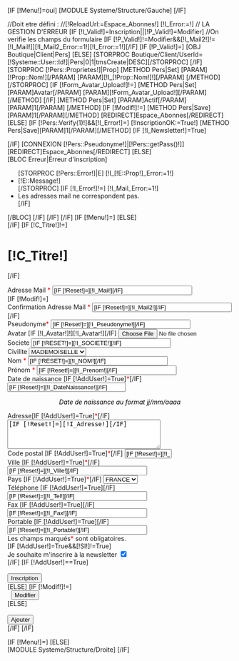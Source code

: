 [IF [!Menu!]=oui]
	[MODULE Systeme/Structure/Gauche]
[/IF]

//Doit etre défini :
//[!ReloadUrl:=Espace_Abonnes!]
[!I_Error:=!]
//  LA GESTION D'ERREUR
[IF [!I_Valid!]=Inscription||[!P_Valid!]=Modifier]
	//On verifie les champs du formulaire
	[IF [!P_Valid!]!=Modifier&&[!I_Mail2!]!=[!I_Mail!]][!I_Mail2_Error:=1!][!I_Error:=1!][/IF]
	[IF [!P_Valid!]=]
		[OBJ Boutique|Client|Pers]
	[ELSE]
		[STORPROC Boutique/Client/UserId=[!Systeme::User::Id!]|Pers|0|1|tmsCreate|DESC][/STORPROC]
	[/IF]
	[STORPROC [!Pers::Proprietes!]|Prop]
		[METHOD Pers|Set]
			[PARAM][!Prop::Nom!][/PARAM]
			[PARAM][!I_[!Prop::Nom!]!][/PARAM]
		[/METHOD]
	[/STORPROC]
	[IF [!Form_Avatar_Upload!]!=]
		[METHOD Pers|Set]
			[PARAM]Avatar[/PARAM]
			[PARAM][!Form_Avatar_Upload!][/PARAM]
		[/METHOD]
	[/IF]
	[METHOD Pers|Set]
		[PARAM]Actif[/PARAM]
		[PARAM]1[/PARAM]
	[/METHOD]
	[IF [!Modif!]!=]
		[METHOD Pers|Save][PARAM]1[/PARAM][/METHOD]
		[REDIRECT]Espace_Abonnes[/REDIRECT]
	[ELSE]
		[IF [!Pers::Verify(1)!]&&[!I_Error!]=]
			[!InscriptionOK:=True!]
			[METHOD Pers|Save][PARAM]1[/PARAM][/METHOD]
			[IF [!I_Newsletter!]=True]
				<div style="display:none">
					[MODULE Newsletter/AjouterContactFlash?EMAIL=[!Pers::Mail!]]
				</div>
			[/IF]
			[CONNEXION [!Pers::Pseudonyme!]|[!Pers::getPass()!]]
			[REDIRECT]Espace_Abonnes[/REDIRECT]
		[ELSE]    
			[BLOC Erreur|Erreur d'inscription]
				<ul>
					[STORPROC [!Pers::Error!]|E]
						[!I_[!E::Prop!]_Error:=1!]
						<li>[!E::Message!]</li>
					[/STORPROC]
					[IF [!I_Error!]!=]
						[!I_Mail_Error:=1!]
						<li>Les adresses mail ne correspondent pas.</li>
					[/IF]
				</ul>
			[/BLOC]
		[/IF]
	[/IF]
[/IF]
[IF [!Menu!]=]
[ELSE]
	<div class="colonnecentre">
		<div class="RedactionnelFond">
[/IF]
[IF [!C_Titre!]!=]<div class="Categorie" style="padding-top:5px"><h1>[!C_Titre!]</h1></div>[/IF]
<form action="" method="POST" >
	<div class="LigneForm ">
		<label [IF [!AddUser!]!=True&&[!SI!]!=True] style="width:100px;"[/IF]>
			Adresse Mail <span style="color:#ff0000">*</span>
		</label>
		<input type="text" size="36" name="I_Mail" value="[IF [!Reset!]=][!I_Mail!][/IF]"  [IF [!I_Mail_Error!]]class="Error"[ELSE]class="LigneForm" [/IF]/>
	</div>
	[IF [!Modif!]=]
		<div class="LigneForm ">
			<label [IF [!AddUser!]!=True&&[!SI!]!=True] style="width:100px;"[/IF]>
				Confirmation Adresse Mail <span style="color:#ff0000">*</span>
			</label>
			<input type="text" size="36" name="I_Mail2" value="[IF [!Reset!]=][!I_Mail2!][/IF]"  [IF [!I_Mail2_Error!]]class="Error"[ELSE]class="LigneForm" [/IF]/>
		</div>
	[/IF]
	<div class="LigneForm ">
		<label [IF [!AddUser!]!=True&&[!SI!]!=True] style="width:100px;"[/IF]>
			Pseudonyme<span style="color:#ff0000">*</span>
		</label>
		<input type="text" size="36" name="I_Pseudonyme" value="[IF [!Reset!]=][!I_Pseudonyme!][/IF]" [IF [!I_Pseudonyme_Error!]]class="Error"[ELSE]Class="LigneForm" [/IF]/>
	</div>
	<div class="LigneForm ">
		<label [IF [!AddUser!]!=True&&[!SI!]!=True] style="width:100px;"[/IF]>
			Avatar
		</label>
		<label>[IF [!I_Avatar!]!][!I_Avatar!][/IF]</label>
		<input type="file" size="40" name="Form_Avatar_Upload" value=""/>
	</div>
	<div class="LigneForm ">
		<label [IF [!AddUser!]!=True&&[!SI!]!=True] style="width:100px;"[/IF]>
			Societe 
		</label>
		<input type="text" size="36" name="I_Societe" value="[IF [!Reset!]=][!I_Societe!][/IF]" style="text-transform:uppercase;" [IF [!I_Societe_Error!]]class="Error"[ELSE]Class="LigneForm" [/IF]/>
	</div>
	<div class="LigneForm ">
		<label [IF [!AddUser!]!=True&&[!SI!]!=True] style="width:100px;"[/IF]>Civilite</label>
		<select name="I_Civilite" style="text-transform:uppercase;"  [IF [!I_Civilite_Error!]]class="Error"[ELSE]Class="selectfin" [/IF]/>
			<option [IF [!I_Civilite!]=Mademoiselle]selected[/IF]>Mademoiselle</option>
			<option [IF [!I_Civilite!]=Madame]selected[/IF]>Madame</option>
			<option [IF [!I_Civilite!]=Monsieur]selected[/IF]>Monsieur</option>
		</select>
	</div>
	<div class="LigneForm ">
		<label [IF [!AddUser!]!=True&&[!SI!]!=True] style="width:100px;"[/IF]>
			Nom <span style="color:#ff0000">*</span>
		</label>
		<input type="text" size="36" name="I_Nom" value="[IF [!Reset!]=][!I_Nom!][/IF]" style="text-transform:uppercase;" [IF [!I_Nom_Error!]]class="Error"[ELSE]Class="LigneForm" [/IF]/>
	</div>
	<div class="LigneForm ">
		<label [IF [!AddUser!]!=True&&[!SI!]!=True] style="width:100px;"[/IF]>Pr&eacute;nom <span style="color:#ff0000">*</span></label>
		<input type="text"  size="36" name="I_Prenom" value="[IF [!Reset!]=][!I_Prenom!][/IF]" [IF [!I_Prenom_Error!]]class="Error"[ELSE]Class="LigneForm" [/IF]/>
	</div>
	<div class="LigneForm ">
		<label [IF [!AddUser!]!=True&&[!SI!]!=True] style="width:100px;"[/IF]>
			Date de naissance [IF [!AddUser!]=True]<span style="color:#ff0000">*</span>[/IF]
		</label>
		<input type="text" size="30" name="I_DateNaissance" value="[IF [!Reset!]=][!I_DateNaissance!][/IF]"[IF [!I_DateNaissance_Error!]]class="Error"[ELSE]Class="LigneForm" [/IF]/>
	</div>
	<p style="font-style:italic;text-align:center;color:#000000;[!TextProperties!]">
		Date de naissance au format jj/mm/aaaa
	</p>
	<div class="LigneForm ">
		<label [IF [!AddUser!]!=True&&[!SI!]!=True] style="width:100px;"[/IF]>
			Adresse[IF [!AddUser!]=True]<span style="color:#ff0000">*</span>[/IF]
		</label>
		<textarea name="I_Adresse" cols="40" rows="4" [IF [!I_Adresse_Error!]]class="Error"[ELSE]class="LigneForm"[/IF]>[IF [!Reset!]=][!I_Adresse!][/IF]</textarea>
	</div>
	<div class="LigneForm ">
		<label [IF [!AddUser!]!=True&&[!SI!]!=True] style="width:100px;"[/IF]>Code postal [IF [!AddUser!]=True]<span style="color:#ff0000">*</span>[/IF]</label>
		<input type="text" size="10" name="I_CodPos" value="[IF [!Reset!]=][!I_CodPos!][/IF]"  [IF [!I_CodPos_Error!]]class="Error"[ELSE]Class="LigneForm" [/IF]/>
	</div>
	<div class="LigneForm ">
		<label [IF [!AddUser!]!=True&&[!SI!]!=True] style="width:100px;"[/IF]>Ville [IF [!AddUser!]=True]<span style="color:#ff0000">*</span>[/IF]</label>
		<input type="text" size="36" name="I_Ville" value="[IF [!Reset!]=][!I_Ville!][/IF]" [IF [!I_Ville_Error!]]class="Error"[ELSE]class="LigneForm" [/IF]/>
	</div>
	<div class="LigneForm ">
		<label [IF [!AddUser!]!=True&&[!SI!]!=True] style="width:100px;"[/IF]>Pays [IF [!AddUser!]=True]<span style="color:#ff0000">*</span>[/IF]</label>
		<select name="I_Pays" style="text-transform:uppercase;"  Class="selectfin" />
			<option [IF [!I_Pays!]=FRANCE]selected[/IF]>FRANCE</option>
		</select>
	</div>
	<div class="LigneForm ">
		<label [IF [!AddUser!]!=True&&[!SI!]!=True] style="width:100px;" [/IF]>T&eacute;l&eacute;phone [IF [!AddUser!]=True][/IF]</label>
		<input type="text" size="36" name="I_Tel" value="[IF [!Reset!]=][!I_Tel!][/IF]" [IF [!I_Tel_Error!]]class="Error"[ELSE]class="LigneForm" [/IF]/>
	</div>
	<div class="LigneForm ">
		<label [IF [!AddUser!]!=True&&[!SI!]!=True] style="width:100px;" [/IF]>Fax [IF [!AddUser!]=True][/IF]</label>
		<input type="text" size="36" name="I_Fax" value="[IF [!Reset!]=][!I_Fax!][/IF]" [IF [!I_Fax_Error!]]class="Error"[ELSE]class="LigneForm" [/IF]/>
	</div>
	<div class="LigneForm ">
		<label [IF [!AddUser!]!=True&&[!SI!]!=True] style="width:100px;" [/IF]>Portable [IF [!AddUser!]=True][/IF]</label>
		<input type="text" size="36" name="I_Portable" value="[IF [!Reset!]=][!I_Portable!][/IF]"[IF [!I_Portable_Error!]]class="Error"[ELSE]class="LigneForm" [/IF]/>
	</div>
	<div class="LigneForm" style="[!TextProperties!]">
		<label>Les champs marqu&eacute;s</label><span style="color:#ff0000">*</span> sont obligatoires.
	</div>
	[IF [!AddUser!]=True&&[!SI!]!=True]
		<div class="LigneForm ">
			<label>Je souhaite m'inscrire &agrave; la newsletter</label>
			<input type="checkbox" name="I_Newsletter" value="True" checked="checked"/>
		</div>
	[/IF]
	[IF [!AddUser!]==True]
		<div class="LigneForm ">
			<label [IF [!AddUser!]!=True&&[!SI!]!=True] style="width:100px;"[/IF]>&nbsp;</label>
			<input type="hidden" name="I_Valid" value="Inscription"/>
			<div class="btnRouge">
				<div class="btnRougeGauche"></div>
				<div class="btnRougeCentre">
					<input type="submit" name="I_Valid" value="Inscription" class="btnRougeCentre" />
				</div>
				<div class="btnRougeDroite"></div>
			</div>
		</div>
	[ELSE]
		[IF [!Modif!]!=]
			<input type="hidden" name="Modif" value="[!Modif!]"/>
			<div class="LigneForm ">
				<label [IF [!AddUser!]!=True&&[!SI!]!=True] style="width:100px;"[/IF]>&nbsp;</label>
				<input type="submit" name="P_Valid" value="Modifier"/>
			</div>
		<!--	[IF [!TrueUser!]!=True]
				<div class="LigneForm ">
					<label [IF [!AddUser!]!=True&&[!SI!]!=True] style="width:100px;"[/IF]>&nbsp;</label>
					<input type="submit" name="P_Valid" value="Supprimer"/>
				</div>		
			[/IF]-->
		[ELSE]
			<div class="LigneForm ">
				<label [IF [!AddUser!]!=True&&[!SI!]!=True] style="width:100px;"[/IF]>&nbsp;</label>
				<div class="btnRouge">
					<div class="btnRougeGauche"></div>
					<div class="btnRougeCentre">
						<input type="submit" name="I_Valid" value="Ajouter" class="btnRougeCentre" />
					</div>
					<div class="btnRougeDroite"></div>
				</div>
			</div>
		[/IF]
	[/IF]
</form>
[IF [!Menu!]=]
[ELSE]
	</div></div>
	[MODULE Systeme/Structure/Droite]
[/IF]

